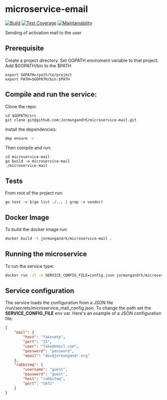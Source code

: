 # microservice-email

[![Build](https://travis-ci.com/JormungandrK/microservice-mail.svg?token=CxRhMM58BLTPkR2pgxqw&branch=master)](https://travis-ci.com/JormungandrK/microservice-mail)
[![Test Coverage](https://api.codeclimate.com/v1/badges/9cee97cb8b85f66c7185/test_coverage)](https://codeclimate.com/repos/5a01ff2cf1c05e02dd000014/test_coverage)
[![Maintainability](https://api.codeclimate.com/v1/badges/9cee97cb8b85f66c7185/maintainability)](https://codeclimate.com/repos/5a01ff2cf1c05e02dd000014/maintainability)

Sending of activation mail to the user

## Prerequisite
Create a project directory. Set GOPATH enviroment variable to that project. Add $GOPATH/bin to the $PATH
```
export GOPATH=/path/to/project
export PATH=$GOPATH/bin:$PATH
```

## Compile and run the service:
Clone the repo:
```
cd $GOPATH/src
git clone git@github.com:JormungandrK/microservice-mail.git
```

Install the dependencies:
```bash
dep ensure -v
```

Then compile and run:
```
cd microservice-mail
go build -o microservice-mail
./microservice-mail
```

## Tests
From root of the project run:
```
go test -v $(go list ./... | grep -v vendor)
```

## Docker Image
To build the docker image run:
```bash
docker build -t jormungandrk/microservice-mail .
```

## Running the microservice
To run the service type:
```bash
docker run -it -e SERVICE_CONFIG_FILE=config.json jormungandrk/microservice-mail
```

## Service configuration

The service loads the  configuration from a JSON file /run/secrets/microservice_mail_config.json. To change the path set the
**SERVICE_CONFIG_FILE** env var.
Here's an example of a JSON configuration file:

```json
{
	"mail": {
		"host": "fakesmtp",
		"port": "25",
		"user": "fake@email.com",
		"password": "password",
		"email": "dev@jormungandr.org"
	},
	"rabbitmq": {
		"username": "guest",
		"password": "guest",
		"host": "rabbitmq",
		"port": "5672"
	}
}
```

